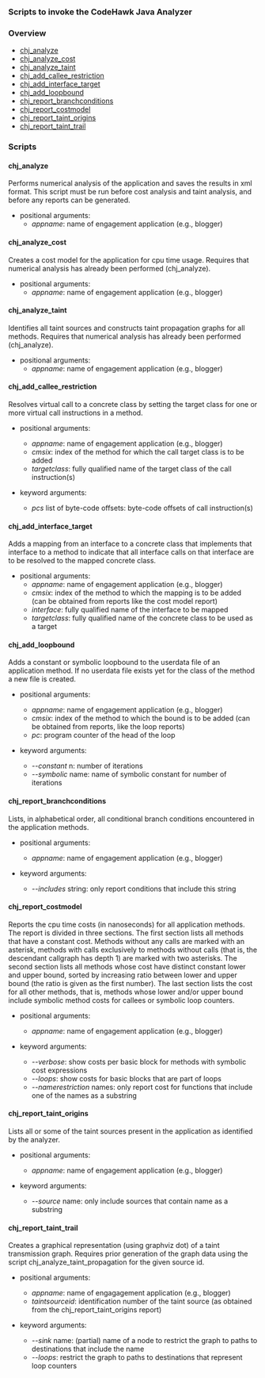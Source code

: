 ### Scripts to invoke the CodeHawk Java Analyzer

### Overview

- [chj_analyze](#chj_analyze)
- [chj_analyze_cost](#chj_analyze_cost)
- [chj_analyze_taint](#chj_analyze_taint)
- [chj_add_callee_restriction](#chj_add_callee_restriction)
- [chj_add_interface_target](#chj_add_interface_target)
- [chj_add_loopbound](#chj_add_loopbound)
- [chj_report_branchconditions](#chj_report_branchconditions)
- [chj_report_costmodel](#chj_report_costmodel)
- [chj_report_taint_origins](#chj_report_taint_origins)
- [chj_report_taint_trail](#chj_report_taint_trail)

### Scripts

#### chj_analyze
Performs numerical analysis of the application and saves the
results in xml format. This script must be run before cost analysis
and taint analysis, and before any reports can be generated.
- positional arguments:
  - *appname*: name of engagement application (e.g., blogger)

#### chj_analyze_cost
Creates a cost model for the application for cpu time usage. Requires
that numerical analysis has already been performed (chj_analyze).
- positional arguments:
  - *appname*: name of engagement application (e.g., blogger)

#### chj_analyze_taint
Identifies all taint sources and constructs taint propagation
graphs for all methods. Requires that numerical analysis has
already been performed (chj_analyze).
- positional arguments:
  - *appname*: name of engagement application  (e.g., blogger)

#### chj_add_callee_restriction
Resolves virtual call to a concrete class by setting the target
class for one or more virtual call instructions in a method.
- positional arguments:
  - *appname*: name of engagement application (e.g., blogger)
  - *cmsix*: index of the method for which the call target class is to be added
  - *targetclass*: fully qualified name of the target class of the call instruction(s)

- keyword arguments:
  - *pcs* list of byte-code offsets: byte-code offsets of call instruction(s)

#### chj_add_interface_target
Adds a mapping from an interface to a concrete class that implements
that interface to a method to indicate that all interface calls on that
interface are to be resolved to the mapped concrete class.
- positional arguments:
  - *appname*: name of engagement application (e.g., blogger)
  - *cmsix*: index of the method to which the mapping is to be added
    (can be obtained from reports like the cost model report)
  - *interface*: fully qualified name of the interface to be mapped
  - *targetclass*: fully qualified name of the concrete class to be
    used as a target

#### chj_add_loopbound
Adds a constant or symbolic loopbound to the userdata file of an
application method. If no userdata file exists yet for the class
of the method a new file is created.
- positional arguments:
  - *appname*: name of engagement application (e.g., blogger)
  - *cmsix*: index of the method to which the bound is to be added
    (can be obtained from reports, like the loop reports)
  - *pc*: program counter of the head of the loop

- keyword arguments:
  - *--constant* n: number of iterations
  - *--symbolic* name: name of symbolic constant for number of iterations

#### chj_report_branchconditions
Lists, in alphabetical order, all conditional branch conditions encountered
in the application methods.
- positional arguments:
  - *appname*: name of engagement application (e.g., blogger)

- keyword arguments:
  - *--includes* string: only report conditions that include this string

#### chj_report_costmodel
Reports the cpu time costs (in nanoseconds) for all application methods.
The report is divided in three sections. The first section lists all methods
that have a constant cost. Methods without any calls are marked with an
asterisk, methods with calls exclusively to methods without calls (that is,
the descendant callgraph has depth 1) are marked with two asterisks. The
second section lists all methods whose cost have distinct constant lower
and upper bound, sorted by increasing ratio between lower and upper bound
(the ratio is given as the first number). The last section lists the cost
for all other methods, that is, methods whose lower and/or upper bound include
symbolic method costs for callees or symbolic loop counters.
- positional arguments:
  - *appname*: name of engagement application (e.g., blogger)

- keyword arguments:
  - *--verbose*: show costs per basic block for methods with symbolic cost expressions
  - *--loops*: show costs for basic blocks that are part of loops
  - *--namerestriction* names: only report cost for functions that include one of the
    names as a substring

#### chj_report_taint_origins
Lists all or some of the taint sources present in the application as
identified by the analyzer.
- positional arguments:
  - *appname*: name of engagement application (e.g., blogger)

- keyword arguments:
  - *--source* name: only include sources that contain name as a substring

#### chj_report_taint_trail
Creates a graphical representation (using graphviz dot) of a taint
transmission graph. Requires prior generation of the graph data
using the script chj_analyze_taint_propagation for the given source id.
- positional arguments:
  - *appname*: name of engagagement application (e.g., blogger)
  - *taintsourceid*: identification number of the taint source (as obtained
    from the chj_report_taint_origins report)

- keyword arguments:
  - *--sink* name: (partial) name of a node to restrict the graph to paths
     to destinations that include the name
  - *--loops*: restrict the graph to paths to destinations that represent
	loop counters
